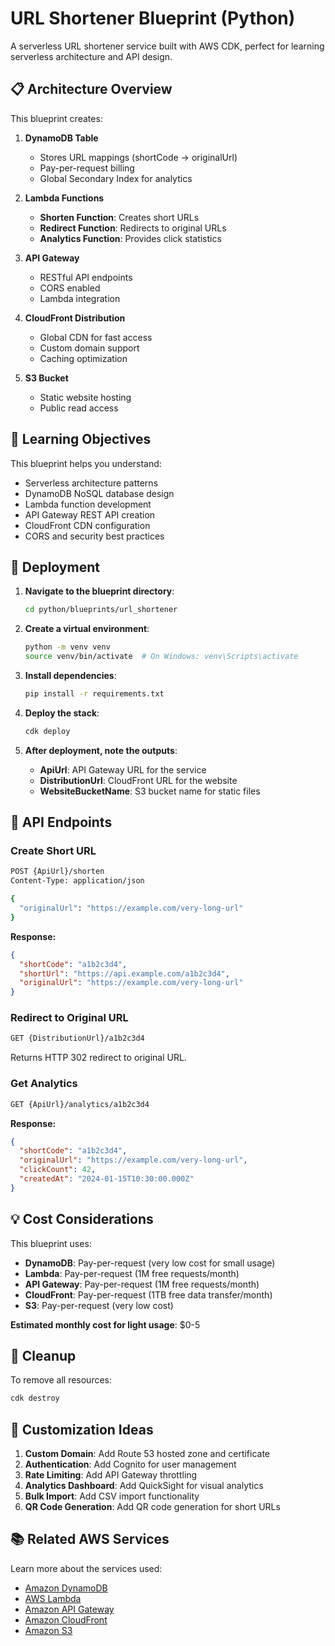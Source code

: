 # URL Shortener Blueprint (Python)

A serverless URL shortener service built with AWS CDK, perfect for learning serverless architecture and API design.

## 📋 Architecture Overview

This blueprint creates:

1. **DynamoDB Table**
   - Stores URL mappings (shortCode → originalUrl)
   - Pay-per-request billing
   - Global Secondary Index for analytics

2. **Lambda Functions**
   - **Shorten Function**: Creates short URLs
   - **Redirect Function**: Redirects to original URLs
   - **Analytics Function**: Provides click statistics

3. **API Gateway**
   - RESTful API endpoints
   - CORS enabled
   - Lambda integration

4. **CloudFront Distribution**
   - Global CDN for fast access
   - Custom domain support
   - Caching optimization

5. **S3 Bucket**
   - Static website hosting
   - Public read access

## 🎯 Learning Objectives

This blueprint helps you understand:
- Serverless architecture patterns
- DynamoDB NoSQL database design
- Lambda function development
- API Gateway REST API creation
- CloudFront CDN configuration
- CORS and security best practices

## 🚀 Deployment

1. **Navigate to the blueprint directory**:
   ```bash
   cd python/blueprints/url_shortener
   ```

2. **Create a virtual environment**:
   ```bash
   python -m venv venv
   source venv/bin/activate  # On Windows: venv\Scripts\activate
   ```

3. **Install dependencies**:
   ```bash
   pip install -r requirements.txt
   ```

4. **Deploy the stack**:
   ```bash
   cdk deploy
   ```

5. **After deployment, note the outputs**:
   - **ApiUrl**: API Gateway URL for the service
   - **DistributionUrl**: CloudFront URL for the website
   - **WebsiteBucketName**: S3 bucket name for static files

## 📡 API Endpoints

### Create Short URL
```bash
POST {ApiUrl}/shorten
Content-Type: application/json

{
  "originalUrl": "https://example.com/very-long-url"
}
```

**Response:**
```json
{
  "shortCode": "a1b2c3d4",
  "shortUrl": "https://api.example.com/a1b2c3d4",
  "originalUrl": "https://example.com/very-long-url"
}
```

### Redirect to Original URL
```bash
GET {DistributionUrl}/a1b2c3d4
```
Returns HTTP 302 redirect to original URL.

### Get Analytics
```bash
GET {ApiUrl}/analytics/a1b2c3d4
```

**Response:**
```json
{
  "shortCode": "a1b2c3d4",
  "originalUrl": "https://example.com/very-long-url",
  "clickCount": 42,
  "createdAt": "2024-01-15T10:30:00.000Z"
}
```

## 💡 Cost Considerations

This blueprint uses:
- **DynamoDB**: Pay-per-request (very low cost for small usage)
- **Lambda**: Pay-per-request (1M free requests/month)
- **API Gateway**: Pay-per-request (1M free requests/month)
- **CloudFront**: Pay-per-request (1TB free data transfer/month)
- **S3**: Pay-per-request (very low cost)

**Estimated monthly cost for light usage**: $0-5

## 🧹 Cleanup

To remove all resources:
```bash
cdk destroy
```

## 🔧 Customization Ideas

1. **Custom Domain**: Add Route 53 hosted zone and certificate
2. **Authentication**: Add Cognito for user management
3. **Rate Limiting**: Add API Gateway throttling
4. **Analytics Dashboard**: Add QuickSight for visual analytics
5. **Bulk Import**: Add CSV import functionality
6. **QR Code Generation**: Add QR code generation for short URLs

## 📚 Related AWS Services

Learn more about the services used:
- [Amazon DynamoDB](https://aws.amazon.com/dynamodb/)
- [AWS Lambda](https://aws.amazon.com/lambda/)
- [Amazon API Gateway](https://aws.amazon.com/api-gateway/)
- [Amazon CloudFront](https://aws.amazon.com/cloudfront/)
- [Amazon S3](https://aws.amazon.com/s3/)

